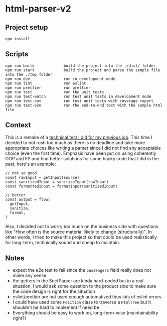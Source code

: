 # html-parser-v2

## Project setup

```
npm install
```

## Scripts

```
npm run build             build the project into the ./dist/ folder
npm run start             build the project and parse the sample file into the ./tmp folder
npm run dev               run in development mode
npm run lint              run eslint
npm run prettier          run prettier
npm run test              run the unit tests
npm run test-watch        run test unit tests in development mode
npm run test-cov          run test unit tests with coverage report
npm run test-e2e          run the end-to-end test with the sample html file
```

## Context

This is a remake of a [technical test I did for my previous job](https://github.com/IamTossan/html-parser). This time I decided to not rush too much as there is no deadline and take more appropriate choices like writing a parser since I did not find any acceptable choice (even the first time).
Emphasis have been put on using coherently OOP and FP and find better solutions for some hacky code that I did in the past, here's an example:

```
// not so good
const rawInput = getInput(source)
const sanitizedInput = sanitizeInput(rawInput)
const formattedInput = formatInput(sanitizedInput)

// better
const output = flow(
  getInput,
  sanitize,
  format,
)
```

Also, I decided not to worry too much on the business side with questions like "How often is the source material likely to change (structurally)".
In other words, I tried to make this project so that could be used realistically for long-term, technically sound and cheap to maintain.

## Notes

-   expect the e2e test to fail since the `passengers` field really does not make any sense
-   the getters in the SncfParser are kinda hard-coded but in a real situation, I would ask some question to the product side to make sure the code design is right for the situation
-   eslint/prettier are not used enough automatized thus lots of eslint errors
-   I could have used some `Position` class to traverse a `HtmlTree` but it shouldn't be hard to implement if need be
-   Everything should be easy to work on, long-term-wise (maintainability right?)
